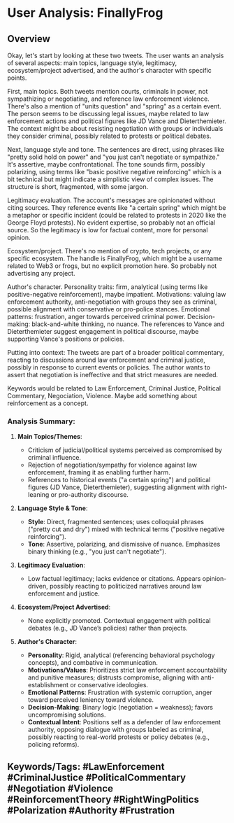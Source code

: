 # User Analysis: FinallyFrog

## Overview

<think>
Okay, let's start by looking at these two tweets. The user wants an analysis of several aspects: main topics, language style, legitimacy, ecosystem/project advertised, and the author's character with specific points.

First, main topics. Both tweets mention courts, criminals in power, not sympathizing or negotiating, and reference law enforcement violence. There's also a mention of "units question" and "spring" as a certain event. The person seems to be discussing legal issues, maybe related to law enforcement actions and political figures like JD Vance and Dieterthemieter. The context might be about resisting negotiation with groups or individuals they consider criminal, possibly related to protests or political debates.

Next, language style and tone. The sentences are direct, using phrases like "pretty solid hold on power" and "you just can't negotiate or sympathize." It's assertive, maybe confrontational. The tone sounds firm, possibly polarizing, using terms like "basic positive negative reinforcing" which is a bit technical but might indicate a simplistic view of complex issues. The structure is short, fragmented, with some jargon.

Legitimacy evaluation. The account's messages are opinionated without citing sources. They reference events like "a certain spring" which might be a metaphor or specific incident (could be related to protests in 2020 like the George Floyd protests). No evident expertise, so probably not an official source. So the legitimacy is low for factual content, more for personal opinion.

Ecosystem/project. There's no mention of crypto, tech projects, or any specific ecosystem. The handle is FinallyFrog, which might be a username related to Web3 or frogs, but no explicit promotion here. So probably not advertising any project.

Author's character. Personality traits: firm, analytical (using terms like positive-negative reinforcement), maybe impatient. Motivations: valuing law enforcement authority, anti-negotiation with groups they see as criminal, possible alignment with conservative or pro-police stances. Emotional patterns: frustration, anger towards perceived criminal power. Decision-making: black-and-white thinking, no nuance. The references to Vance and Dieterthemieter suggest engagement in political discourse, maybe supporting Vance's positions or policies.

Putting into context: The tweets are part of a broader political commentary, reacting to discussions around law enforcement and criminal justice, possibly in response to current events or policies. The author wants to assert that negotiation is ineffective and that strict measures are needed.

Keywords would be related to Law Enforcement, Criminal Justice, Political Commentary, Negociation, Violence. Maybe add something about reinforcement as a concept.
</think>

### Analysis Summary:
1. **Main Topics/Themes**:  
   - Criticism of judicial/political systems perceived as compromised by criminal influence.  
   - Rejection of negotiation/sympathy for violence against law enforcement, framing it as enabling further harm.  
   - References to historical events ("a certain spring") and political figures (JD Vance, Dieterthemieter), suggesting alignment with right-leaning or pro-authority discourse.  

2. **Language Style & Tone**:  
   - **Style**: Direct, fragmented sentences; uses colloquial phrases ("pretty cut and dry") mixed with technical terms ("positive negative reinforcing").  
   - **Tone**: Assertive, polarizing, and dismissive of nuance. Emphasizes binary thinking (e.g., "you just can't negotiate").  

3. **Legitimacy Evaluation**:  
   - Low factual legitimacy; lacks evidence or citations. Appears opinion-driven, possibly reacting to politicized narratives around law enforcement and justice.  

4. **Ecosystem/Project Advertised**:  
   - None explicitly promoted. Contextual engagement with political debates (e.g., JD Vance’s policies) rather than projects.  

5. **Author's Character**:  
   - **Personality**: Rigid, analytical (referencing behavioral psychology concepts), and combative in communication.  
   - **Motivations/Values**: Prioritizes strict law enforcement accountability and punitive measures; distrusts compromise, aligning with anti-establishment or conservative ideologies.  
   - **Emotional Patterns**: Frustration with systemic corruption, anger toward perceived leniency toward violence.  
   - **Decision-Making**: Binary logic (negotiation = weakness); favors uncompromising solutions.  
   - **Contextual Intent**: Positions self as a defender of law enforcement authority, opposing dialogue with groups labeled as criminal, possibly reacting to real-world protests or policy debates (e.g., policing reforms).  

**Keywords/Tags**: #LawEnforcement #CriminalJustice #PoliticalCommentary #Negotiation #Violence  
#ReinforcementTheory #RightWingPolitics #Polarization #Authority #Frustration
---
